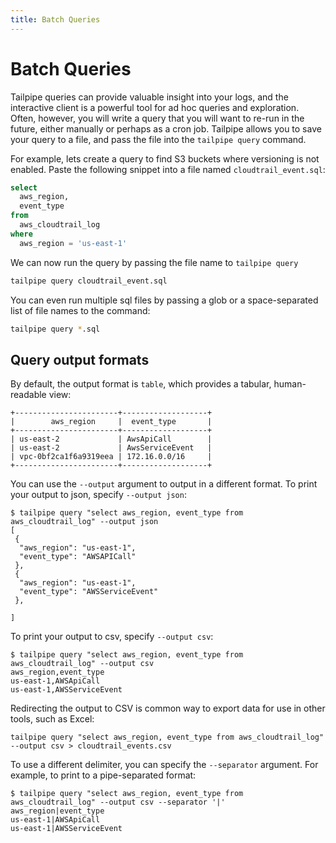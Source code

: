 ```yaml
---
title: Batch Queries
---
```


# Batch Queries

Tailpipe queries can provide valuable insight into your logs, and the interactive client is a powerful tool for ad hoc queries and exploration.  Often, however, you will write a query that you will want to re-run in the future, either manually or perhaps as a cron job.  Tailpipe allows you to save your query to a file, and pass the file into the `tailpipe query` command.

For example, lets create a query to find S3 buckets where versioning is not enabled.  Paste the following snippet into a file named `cloudtrail_event.sql`:

```sql
select
  aws_region,
  event_type
from
  aws_cloudtrail_log
where
  aws_region = 'us-east-1'
```

We can now run the query by passing the file name to `tailpipe query`
```bash
tailpipe query cloudtrail_event.sql
```

You can even run multiple sql files by passing a glob or a space-separated list of file names to the command:
```bash
tailpipe query *.sql
```

## Query output formats
By default, the output format is `table`, which provides a tabular, human-readable view:
```
+-----------------------+-------------------+
|        aws_region     |  event_type       |
+-----------------------+-------------------+
| us-east-2             | AwsApiCall        |
| us-east-2             | AwsServiceEvent   |
| vpc-0bf2ca1f6a9319eea | 172.16.0.0/16     |
+-----------------------+-------------------+
```
  
You can use the `--output` argument to output in a different format.  To print your output to json, specify `--output json`:

```
$ tailpipe query "select aws_region, event_type from aws_cloudtrail_log" --output json
[
 {
  "aws_region": "us-east-1",
  "event_type": "AWSAPICall"
 },
 {
  "aws_region": "us-east-1",
  "event_type": "AWSServiceEvent"
 },

]

```

To print your output to csv, specify `--output csv`:

```
$ tailpipe query "select aws_region, event_type from aws_cloudtrail_log" --output csv
aws_region,event_type
us-east-1,AWSApiCall
us-east-1,AWSServiceEvent
```

Redirecting the output to CSV is common way to export data for use in other tools, such as Excel:

```
tailpipe query "select aws_region, event_type from aws_cloudtrail_log" --output csv > cloudtrail_events.csv
```


To use a different delimiter, you can specify the `--separator` argument.  For example, to print to a pipe-separated format:

```
$ tailpipe query "select aws_region, event_type from aws_cloudtrail_log" --output csv --separator '|'
aws_region|event_type
us-east-1|AWSApiCall
us-east-1|AWSServiceEvent
```
